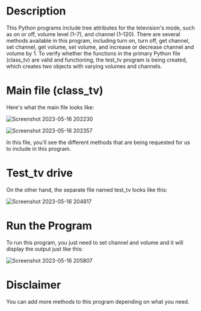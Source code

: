 # Description
This Python programs include tree attributes for the television's mode, such as on or off, volume level (1–7), and channel (1–120). There are several methods available in this program, including turn on, turn off, get channel, set channel, get volume, set volume, and increase or decrease channel and volume by 1. To verify whether the functions in the primary Python file (class_tv) are valid and functioning, the test_tv program is being created, which creates two objects with varying volumes and channels.

# Main file (class_tv)
Here's what the main file looks like:

![Screenshot 2023-05-16 202230](https://github.com/bhnblz/UML-class-tv/assets/129713527/d0423dca-2e2f-47f3-b1ae-af6615d5a619)

![Screenshot 2023-05-16 202357](https://github.com/bhnblz/UML-class-tv/assets/129713527/d51e26e9-8754-47f4-b001-af5809c739dc)

In this file, you'll see the different methods that are being requested for us to include in this program. 

# Test_tv drive
On the other hand, the separate file named test_tv looks like this:

![Screenshot 2023-05-16 204817](https://github.com/bhnblz/UML-class-tv/assets/129713527/a0535d8f-504d-469f-a741-84076317adef)

# Run the Program
To run this program, you just need to set channel and volume and it will display the output just like this:

![Screenshot 2023-05-16 205807](https://github.com/bhnblz/UML-class-tv/assets/129713527/3c31df2b-caf5-4aee-aa0a-c0dbd6c171b3)

# Disclaimer
You can add more methods to this program depending on what you need.
